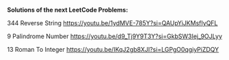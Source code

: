 **Solutions of the next LeetCode Problems:**

344 Reverse String
https://youtu.be/1ydMVE-785Y?si=QAUpYiJKMsfIyQFL

9 Palindrome Number
https://youtu.be/d9_Tj9Y9T3Y?si=GkbSW3Iej_9OJLyy

13 Roman To Integer
https://youtu.be/IKqJ2gb8XJI?si=LGPgO0qgiyPiZDQY
